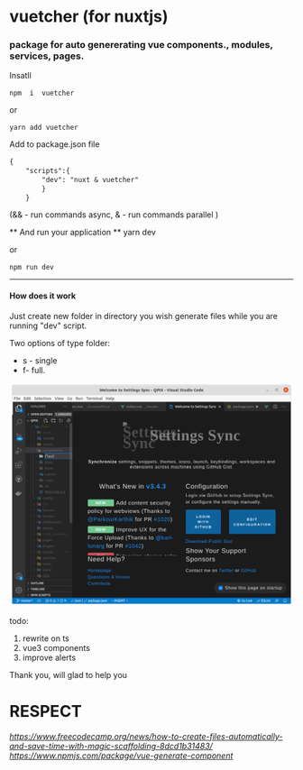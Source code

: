 # vuetcher (for nuxtjs)

### package for auto genererating vue components., modules, services, pages.

Insatll

    npm  i  vuetcher

or

    yarn add vuetcher

Add to package.json file

    {
    	"scripts":{
    		"dev": "nuxt & vuetcher"
    		}
    	}

(&& - run commands async, & - run commands parallel )

** And run your application **
yarn dev

or

    npm run dev

---

#### How does it work

Just create new folder in directory you wish generate files while you are running "dev" script.

Two options of type folder:

- s - single
- f- full.

![Example](/assets/example.png)

todo:

1. rewrite on ts
2. vue3 components
3. improve alerts

Thank you, will glad to help you

# **RESPECT**

*https://www.freecodecamp.org/news/how-to-create-files-automatically-and-save-time-with-magic-scaffolding-8dcd1b31483/*
*https://www.npmjs.com/package/vue-generate-component*
